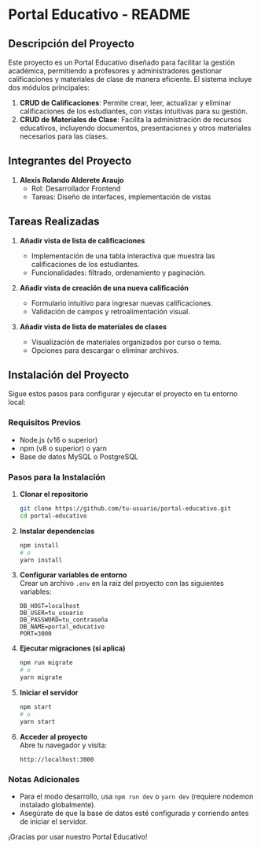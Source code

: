 # Portal Educativo - README

## Descripción del Proyecto

Este proyecto es un Portal Educativo diseñado para facilitar la gestión académica, permitiendo a profesores y administradores gestionar calificaciones y materiales de clase de manera eficiente. El sistema incluye dos módulos principales:

1. **CRUD de Calificaciones**: Permite crear, leer, actualizar y eliminar calificaciones de los estudiantes, con vistas intuitivas para su gestión.
2. **CRUD de Materiales de Clase**: Facilita la administración de recursos educativos, incluyendo documentos, presentaciones y otros materiales necesarios para las clases.

## Integrantes del Proyecto

1. **Alexis Rolando Alderete Araujo**  
   - Rol: Desarrollador Frontend  
   - Tareas: Diseño de interfaces, implementación de vistas  


## Tareas Realizadas

1. **Añadir vista de lista de calificaciones**  
   - Implementación de una tabla interactiva que muestra las calificaciones de los estudiantes.  
   - Funcionalidades: filtrado, ordenamiento y paginación.  

2. **Añadir vista de creación de una nueva calificación**  
   - Formulario intuitivo para ingresar nuevas calificaciones.  
   - Validación de campos y retroalimentación visual.  

3. **Añadir vista de lista de materiales de clases**  
   - Visualización de materiales organizados por curso o tema.  
   - Opciones para descargar o eliminar archivos.  

## Instalación del Proyecto

Sigue estos pasos para configurar y ejecutar el proyecto en tu entorno local:

### Requisitos Previos
- Node.js (v16 o superior)
- npm (v8 o superior) o yarn
- Base de datos MySQL o PostgreSQL

### Pasos para la Instalación

1. **Clonar el repositorio**  
   ```bash
   git clone https://github.com/tu-usuario/portal-educativo.git
   cd portal-educativo
   ```

2. **Instalar dependencias**  
   ```bash
   npm install
   # o
   yarn install
   ```

3. **Configurar variables de entorno**  
   Crear un archivo `.env` en la raíz del proyecto con las siguientes variables:  
   ```env
   DB_HOST=localhost
   DB_USER=tu_usuario
   DB_PASSWORD=tu_contraseña
   DB_NAME=portal_educativo
   PORT=3000
   ```

4. **Ejecutar migraciones (si aplica)**  
   ```bash
   npm run migrate
   # o
   yarn migrate
   ```

5. **Iniciar el servidor**  
   ```bash
   npm start
   # o
   yarn start
   ```

6. **Acceder al proyecto**  
   Abre tu navegador y visita:  
   ```
   http://localhost:3000
   ```

### Notas Adicionales
- Para el modo desarrollo, usa `npm run dev` o `yarn dev` (requiere nodemon instalado globalmente).  
- Asegúrate de que la base de datos esté configurada y corriendo antes de iniciar el servidor.  

¡Gracias por usar nuestro Portal Educativo!
